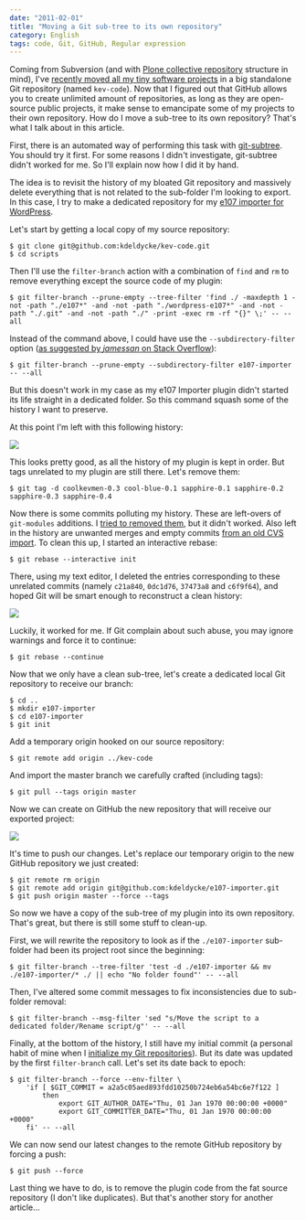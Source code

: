 ```yaml
---
date: "2011-02-01"
title: "Moving a Git sub-tree to its own repository"
category: English
tags: code, Git, GitHub, Regular expression
---
```


Coming from Subversion (and with [Plone collective repository](https://dev.plone.org/collective/browser) structure in mind), I've [recently moved all my tiny software projects]({filename}/2010/git-commit-history-reconstruction.md) in a big standalone Git repository (named `kev-code`). Now that I figured out that GitHub allows you to create unlimited amount of repositories, as long as they are open-source public projects, it make sense to emancipate some of my projects to their own repository. How do I move a sub-tree to its own repository? That's what I talk about in this article.

First, there is an automated way of performing this task with [git-subtree](https://github.com/apenwarr/git-subtree). You should try it first. For some reasons I didn't investigate, git-subtree didn't worked for me. So I'll explain now how I did it by hand.

The idea is to revisit the history of my bloated Git repository and massively delete everything that is not related to the sub-folder I'm looking to export. In this case, I try to make a dedicated repository for my [e107 importer for WordPress](https://wordpress.org/extend/plugins/e107-importer/).

Let's start by getting a local copy of my source repository:

```shell-session
$ git clone git@github.com:kdeldycke/kev-code.git
$ cd scripts
```

Then I'll use the `filter-branch` action with a combination of `find` and `rm` to remove everything except the source code of my plugin:

```shell-session
$ git filter-branch --prune-empty --tree-filter 'find ./ -maxdepth 1 -not -path "./e107*" -and -not -path "./wordpress-e107*" -and -not -path "./.git" -and -not -path "./" -print -exec rm -rf "{}" \;' -- --all
```

Instead of the command above, I could have use the `--subdirectory-filter` option ([as suggested by _jamessan_ on Stack Overflow](https://stackoverflow.com/questions/1662753/export-subtree-in-git-with-history/1662787#1662787)):

```shell-session
$ git filter-branch --prune-empty --subdirectory-filter e107-importer -- --all
```

But this doesn't work in my case as my e107 Importer plugin didn't started its life straight in a dedicated folder. So this command squash some of the history I want to preserve.

At this point I'm left with this following history:

![]({attach}git-subtree-cleanup-results.png)

This looks pretty good, as all the history of my plugin is kept in order. But tags unrelated to my plugin are still there. Let's remove them:

```shell-session
$ git tag -d coolkevmen-0.3 cool-blue-0.1 sapphire-0.1 sapphire-0.2 sapphire-0.3 sapphire-0.4
```

Now there is some commits polluting my history. These are left-overs of `git-modules` additions. I [tried to removed them](https://stackoverflow.com/questions/1260748/how-do-i-remove-a-git-submodule/1260982#1260982), but it didn't worked. Also left in the history are unwanted merges and empty commits [from an old CVS import]({filename}/2010/how-to-fork-cvs-project-git.md). To clean this up, I started an interactive rebase:

```shell-session
$ git rebase --interactive init
```

There, using my text editor, I deleted the entries corresponding to these unrelated commits (namely `c21a840`, `0dc1d76`, `37473a8` and `c6f9f64`), and hoped Git will be smart enough to reconstruct a clean history:

![]({attach}git-interactive-rebase.png)

Luckily, it worked for me. If Git complain about such abuse, you may ignore warnings and force it to continue:

```shell-session
$ git rebase --continue
```

Now that we only have a clean sub-tree, let's create a dedicated local Git repository to receive our branch:

```shell-session
$ cd ..
$ mkdir e107-importer
$ cd e107-importer
$ git init
```

Add a temporary origin hooked on our source repository:

```shell-session
$ git remote add origin ../kev-code
```

And import the master branch we carefully crafted (including tags):

```shell-session
$ git pull --tags origin master
```

Now we can create on GitHub the new repository that will receive our exported project:

![]({attach}github-new-repository-form.png)

It's time to push our changes. Let's replace our temporary origin to the new GitHub repository we just created:

```shell-session
$ git remote rm origin
$ git remote add origin git@github.com:kdeldycke/e107-importer.git
$ git push origin master --force --tags
```

So now we have a copy of the sub-tree of my plugin into its own repository. That's great, but there is still some stuff to clean-up.

First, we will rewrite the repository to look as if the `./e107-importer` sub-folder had been its project root since the beginning:

```shell-session
$ git filter-branch --tree-filter 'test -d ./e107-importer && mv ./e107-importer/* ./ || echo "No folder found"' -- --all
```

Then, I've altered some commit messages to fix inconsistencies due to sub-folder removal:

```shell-session
$ git filter-branch --msg-filter 'sed "s/Move the script to a dedicated folder/Rename script/g"' -- --all
```

Finally, at the bottom of the history, I still have my initial commit (a personal habit of mine when I [initialize my Git repositories]({filename}/2010/initialize-git-repositories.md)). But its date was updated by the first `filter-branch` call. Let's set its date back to epoch:

```shell-session
$ git filter-branch --force --env-filter \
    'if [ $GIT_COMMIT = a2a5c05aed893fdd10250b724eb6a54bc6e7f122 ]
        then
            export GIT_AUTHOR_DATE="Thu, 01 Jan 1970 00:00:00 +0000"
            export GIT_COMMITTER_DATE="Thu, 01 Jan 1970 00:00:00 +0000"
    fi' -- --all
```

We can now send our latest changes to the remote GitHub repository by forcing a push:

```shell-session
$ git push --force
```

Last thing we have to do, is to remove the plugin code from the fat source repository (I don't like duplicates). But that's another story for another article...
